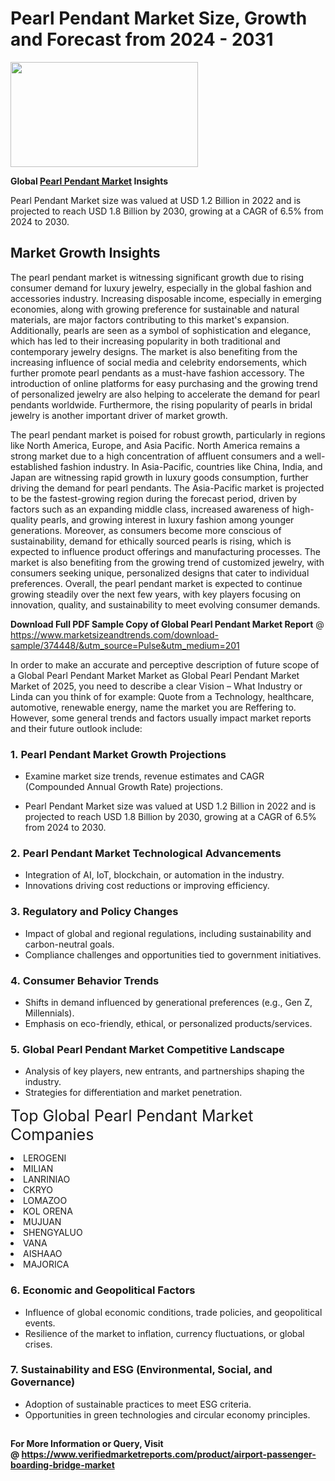 <H1>Pearl Pendant Market Size, Growth and Forecast from 2024 - 2031</H1><img class="aligncenter size-medium wp-image-584254" src="https://thirdeyenews.in/wp-content/uploads/2024/09/Global-Market-Research-300x168.jpeg" alt="" width="300" height="168" /><p><strong>Global&nbsp;<a href="https://www.marketsizeandtrends.com/download-sample/374448/&amp;utm_source=Pulse&amp;utm_medium=201">Pearl Pendant Market</a> Insights</strong></p><p>Pearl Pendant Market size was valued at USD 1.2 Billion in 2022 and is projected to reach USD 1.8 Billion by 2030, growing at a CAGR of 6.5% from 2024 to 2030.</p><p><h2>Market Growth Insights</h2> <p>The pearl pendant market is witnessing significant growth due to rising consumer demand for luxury jewelry, especially in the global fashion and accessories industry. Increasing disposable income, especially in emerging economies, along with growing preference for sustainable and natural materials, are major factors contributing to this market's expansion. Additionally, pearls are seen as a symbol of sophistication and elegance, which has led to their increasing popularity in both traditional and contemporary jewelry designs. The market is also benefiting from the increasing influence of social media and celebrity endorsements, which further promote pearl pendants as a must-have fashion accessory. The introduction of online platforms for easy purchasing and the growing trend of personalized jewelry are also helping to accelerate the demand for pearl pendants worldwide. Furthermore, the rising popularity of pearls in bridal jewelry is another important driver of market growth. </p> <p>The pearl pendant market is poised for robust growth, particularly in regions like North America, Europe, and Asia Pacific. North America remains a strong market due to a high concentration of affluent consumers and a well-established fashion industry. In Asia-Pacific, countries like China, India, and Japan are witnessing rapid growth in luxury goods consumption, further driving the demand for pearl pendants. The Asia-Pacific market is projected to be the fastest-growing region during the forecast period, driven by factors such as an expanding middle class, increased awareness of high-quality pearls, and growing interest in luxury fashion among younger generations. Moreover, as consumers become more conscious of sustainability, demand for ethically sourced pearls is rising, which is expected to influence product offerings and manufacturing processes. The market is also benefiting from the growing trend of customized jewelry, with consumers seeking unique, personalized designs that cater to individual preferences. Overall, the pearl pendant market is expected to continue growing steadily over the next few years, with key players focusing on innovation, quality, and sustainability to meet evolving consumer demands. </p><p><span class=""><strong>Download Full PDF Sample Copy of Global Pearl Pendant Market Report</strong> @ <a href="https://www.marketsizeandtrends.com/download-sample/374448/&amp;utm_source=Pulse&amp;utm_medium=201" target="_blank">https://www.marketsizeandtrends.com/download-sample/374448/&amp;utm_source=Pulse&amp;utm_medium=201</a></span></p><p>In order to make an accurate and perceptive description of future scope of a Global&nbsp;Pearl Pendant Market Market as Global&nbsp;Pearl Pendant Market Market of 2025, you need to describe a clear Vision &ndash; What Industry or Linda can you think of for example: Quote from a Technology, healthcare, automotive, renewable energy, name the market you are Reffering to. However, some general trends and factors usually impact market reports and their future outlook include:</p><h3>1.&nbsp;<strong>Pearl Pendant Market Growth Projections</strong></h3><ul><li>Examine market size trends, revenue estimates and CAGR (Compounded Annual Growth Rate) projections.</li><li><p>Pearl Pendant Market size was valued at USD 1.2 Billion in 2022 and is projected to reach USD 1.8 Billion by 2030, growing at a CAGR of 6.5% from 2024 to 2030.</p></li></ul><h3>2.&nbsp;<strong>Pearl Pendant Market Technological Advancements</strong></h3><ul><li>Integration of AI, IoT, blockchain, or automation in the industry.</li><li>Innovations driving cost reductions or improving efficiency.</li></ul><h3>3.&nbsp;<strong>Regulatory and Policy Changes</strong></h3><ul><li>Impact of global and regional regulations, including sustainability and carbon-neutral goals.</li><li>Compliance challenges and opportunities tied to government initiatives.</li></ul><h3>4.&nbsp;<strong>Consumer Behavior Trends</strong></h3><ul><li>Shifts in demand influenced by generational preferences (e.g., Gen Z, Millennials).</li><li>Emphasis on eco-friendly, ethical, or personalized products/services.</li></ul><h3>5.&nbsp;<strong>Global Pearl Pendant Market Competitive Landscape</strong></h3><ul><li>Analysis of key players, new entrants, and partnerships shaping the industry.</li><li>Strategies for differentiation and market penetration.</li></ul><p data-pm-slice="1 1 []"><span style="color: inherit; font-family: inherit; font-size: 25px;">Top Global Pearl Pendant Market Companies</span></p><div class="" data-test-id=""><p><li>LEROGENI</li><li> MILIAN</li><li> LANRINIAO</li><li> CKRYO</li><li> LOMAZOO</li><li> KOL ORENA</li><li> MUJUAN</li><li> SHENGYALUO</li><li> VANA</li><li> AISHAAO</li><li> MAJORICA</li></p></div><h3>6.&nbsp;<strong>Economic and Geopolitical Factors</strong></h3><ul><li>Influence of global economic conditions, trade policies, and geopolitical events.</li><li>Resilience of the market to inflation, currency fluctuations, or global crises.</li></ul><h3>7.&nbsp;<strong>Sustainability and ESG (Environmental, Social, and Governance)</strong></h3><ul><li>Adoption of sustainable practices to meet ESG criteria.</li><li>Opportunities in green technologies and circular economy principles.</li></ul><h2><strong style="font-size: 14px;">For More Information or Query, Visit @&nbsp;</strong><a style="background-color: #ffffff; font-size: 14px;" href="https://www.marketsizeandtrends.com/report/pearl-pendant-market/" target="_blank">https://www.verifiedmarketreports.com/product/airport-passenger-boarding-bridge-market</a></h2>
